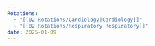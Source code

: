 ```yaml
---
Rotations:
  - "[[02 Rotations/Cardiology|Cardiology]]"
  - "[[02 Rotations/Respiratory|Respiratory]]"
date: 2025-01-09
---
```

